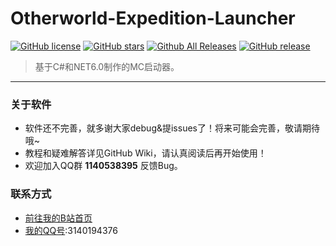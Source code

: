 # Otherworld-Expedition-Launcher

[![GitHub license](https://img.shields.io/github/license/chuyuewei/Otherworld-Expedition-Launcher)](https://github.com/chuyuewei/Otherworld-Expedition-Launcher/main/LICENSE)
[![GitHub stars](https://img.shields.io/github/stars/chuyuewei/Otherworld-Expedition-Launcher)](https://github.com/chuyuewei/Otherworld-Expedition-Launcher/stargazers)
[![Github All Releases](https://img.shields.io/github/downloads/chuyuewei/Otherworld-Expedition-Launcher/total.svg)](https://github.com/chuyuewei/Otherworld-Expedition-Launcher/releases)
[![GitHub release](https://img.shields.io/github/v/release/chuyuewei/Otherworld-Expedition-Launcher)](https://github.com/chuyuewei/Otherworld-Expedition-Launcher/releases/latest)

> 基于C#和NET6.0制作的MC启动器。

---

### 关于软件
- 软件还不完善，就多谢大家debug&提issues了！将来可能会完善，敬请期待哦~ 
- 教程和疑难解答详见GitHub Wiki，请认真阅读后再开始使用！
- 欢迎加入QQ群 **1140538395** 反馈Bug。

### 联系方式
- [前往我的B站首页](https://space.bilibili.com/1294602327/)
- [我的QQ号]():3140194376
